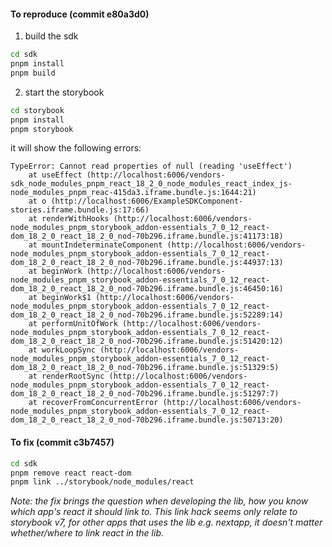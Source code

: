 #### To reproduce (commit e80a3d0)

1. build the sdk

```bash
cd sdk
pnpm install
pnpm build
```

2. start the storybook

```bash
cd storybook
pnpm install
pnpm storybook
```

it will show the following errors:

```plain
TypeError: Cannot read properties of null (reading 'useEffect')
    at useEffect (http://localhost:6006/vendors-sdk_node_modules_pnpm_react_18_2_0_node_modules_react_index_js-node_modules_pnpm_reac-415da3.iframe.bundle.js:1644:21)
    at o (http://localhost:6006/ExampleSDKComponent-stories.iframe.bundle.js:17:66)
    at renderWithHooks (http://localhost:6006/vendors-node_modules_pnpm_storybook_addon-essentials_7_0_12_react-dom_18_2_0_react_18_2_0_nod-70b296.iframe.bundle.js:41173:18)
    at mountIndeterminateComponent (http://localhost:6006/vendors-node_modules_pnpm_storybook_addon-essentials_7_0_12_react-dom_18_2_0_react_18_2_0_nod-70b296.iframe.bundle.js:44937:13)
    at beginWork (http://localhost:6006/vendors-node_modules_pnpm_storybook_addon-essentials_7_0_12_react-dom_18_2_0_react_18_2_0_nod-70b296.iframe.bundle.js:46450:16)
    at beginWork$1 (http://localhost:6006/vendors-node_modules_pnpm_storybook_addon-essentials_7_0_12_react-dom_18_2_0_react_18_2_0_nod-70b296.iframe.bundle.js:52289:14)
    at performUnitOfWork (http://localhost:6006/vendors-node_modules_pnpm_storybook_addon-essentials_7_0_12_react-dom_18_2_0_react_18_2_0_nod-70b296.iframe.bundle.js:51420:12)
    at workLoopSync (http://localhost:6006/vendors-node_modules_pnpm_storybook_addon-essentials_7_0_12_react-dom_18_2_0_react_18_2_0_nod-70b296.iframe.bundle.js:51329:5)
    at renderRootSync (http://localhost:6006/vendors-node_modules_pnpm_storybook_addon-essentials_7_0_12_react-dom_18_2_0_react_18_2_0_nod-70b296.iframe.bundle.js:51297:7)
    at recoverFromConcurrentError (http://localhost:6006/vendors-node_modules_pnpm_storybook_addon-essentials_7_0_12_react-dom_18_2_0_react_18_2_0_nod-70b296.iframe.bundle.js:50713:20)
```

#### To fix (commit c3b7457)

```bash
cd sdk
pnpm remove react react-dom
pnpm link ../storybook/node_modules/react
```

*Note: the fix brings the question when developing the lib, how you know which app's react it should link to. This link hack seems only relate to storybook v7, for other apps that uses the lib e.g. nextapp, it doesn't matter whether/where to link react in the lib.*
